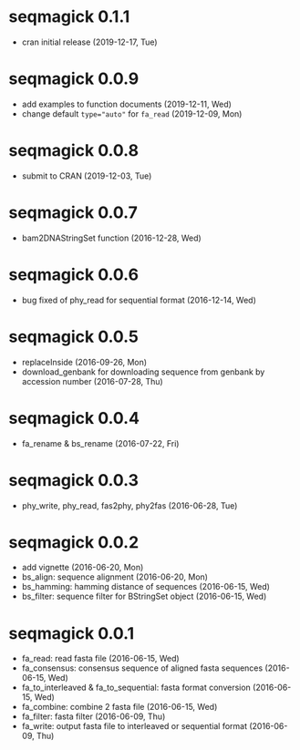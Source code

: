 # seqmagick 0.1.1

+ cran initial release (2019-12-17, Tue)

# seqmagick 0.0.9

+ add examples to function documents (2019-12-11, Wed)
+ change default `type="auto"` for `fa_read` (2019-12-09, Mon)

# seqmagick 0.0.8

+ submit to CRAN (2019-12-03, Tue)

# seqmagick 0.0.7

+ bam2DNAStringSet function (2016-12-28, Wed)

# seqmagick 0.0.6

+ bug fixed of phy_read for sequential format (2016-12-14, Wed)

# seqmagick 0.0.5

+ replaceInside (2016-09-26, Mon)
+ download_genbank for downloading sequence from genbank by accession number (2016-07-28, Thu)

# seqmagick 0.0.4

+ fa_rename & bs_rename (2016-07-22, Fri)

# seqmagick 0.0.3

+ phy_write, phy_read, fas2phy, phy2fas (2016-06-28, Tue)

# seqmagick 0.0.2

+ add vignette (2016-06-20, Mon)
+ bs_align: sequence alignment (2016-06-20, Mon)
+ bs_hamming: hamming distance of sequences (2016-06-15, Wed)
+ bs_filter: sequence filter for BStringSet object (2016-06-15, Wed)

# seqmagick 0.0.1

+ fa_read: read fasta file (2016-06-15, Wed)
+ fa_consensus: consensus sequence of aligned fasta sequences (2016-06-15, Wed)
+ fa_to_interleaved & fa_to_sequential: fasta format conversion (2016-06-15, Wed)
+ fa_combine: combine 2 fasta file (2016-06-15, Wed)
+ fa_filter: fasta filter (2016-06-09, Thu)
+ fa_write: output fasta file to interleaved or sequential format (2016-06-09, Thu)